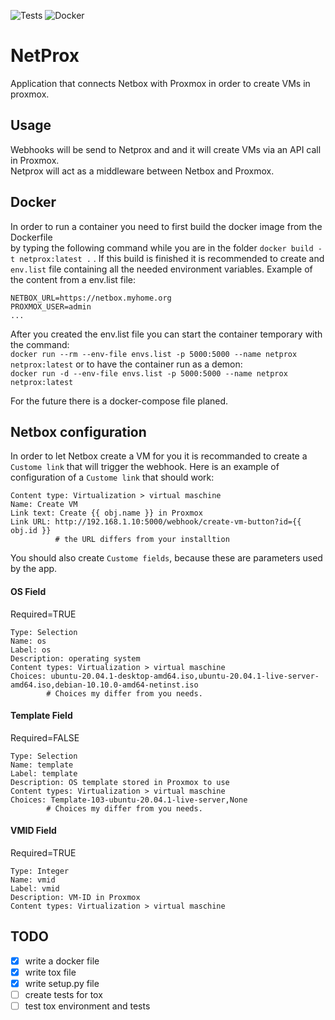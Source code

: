 ![Tests](https://github.com/chris8838/netprox/actions/workflows/base_checks.yml/badge.svg)
![Docker](https://github.com/chris8838/netprox/actions/workflows/docker.yml/badge.svg)

# NetProx  
Application that connects Netbox with Proxmox in order to create VMs in proxmox.

## Usage  

Webhooks will be send to Netprox and and it will create VMs via an API call in Proxmox.  
Netprox will act as a middleware between Netbox and Proxmox.

## Docker
In order to run a container you need to first build the docker image from the Dockerfile   
by typing the following command while you are in the folder `docker build -t netprox:latest .` .
If this build is finished it is recommended to create and `env.list` file containing all the needed environment variables.
Example of the content from a env.list file:
``` 
NETBOX_URL=https://netbox.myhome.org
PROXMOX_USER=admin
...
```
After you created the env.list file you can start the container temporary with the command:   
`docker run --rm --env-file envs.list -p 5000:5000 --name netprox netprox:latest`
or to have the container run as a demon:  
`docker run -d --env-file envs.list -p 5000:5000 --name netprox netprox:latest`

For the future there is a docker-compose file planed. 

## Netbox configuration

In order to let Netbox create a VM for you it is recommanded to 
create a `Custome link` that will trigger the webhook.
Here is an example of configuration of a `Custome link` that should work:
```
Content type: Virtualization > virtual maschine
Name: Create VM
Link text: Create {{ obj.name }} in Proxmox
Link URL: http://192.168.1.10:5000/webhook/create-vm-button?id={{ obj.id }} 
          # the URL differs from your installtion
```
You should also create `Custome fields`, because these are parameters used by the app.


#### OS Field
Required=TRUE  

```
Type: Selection
Name: os
Label: os
Description: operating system
Content types: Virtualization > virtual maschine
Choices: ubuntu-20.04.1-desktop-amd64.iso,ubuntu-20.04.1-live-server-amd64.iso,debian-10.10.0-amd64-netinst.iso
        # Choices my differ from you needs.
```
#### Template Field
Required=FALSE  
```
Type: Selection
Name: template
Label: template
Description: OS template stored in Proxmox to use
Content types: Virtualization > virtual maschine
Choices: Template-103-ubuntu-20.04.1-live-server,None
        # Choices my differ from you needs.
```

#### VMID Field
Required=TRUE  

```
Type: Integer
Name: vmid
Label: vmid
Description: VM-ID in Proxmox
Content types: Virtualization > virtual maschine

```

## TODO  

- [X] write a docker file 
- [X] write tox file
- [X] write setup.py file
- [ ] create tests for tox
- [ ] test tox environment and tests